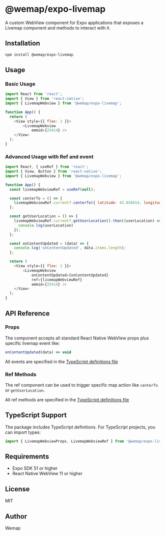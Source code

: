 # @wemap/expo-livemap

A custom WebView component for Expo applications that exposes a Livemap component and methods to interact with it.

## Installation

```bash
npm install @wemap/expo-livemap
```

## Usage

### Basic Usage

```javascript
import React from 'react';
import { View } from 'react-native';
import { LivemapWebview } from '@wemap/expo-livemap';

function App() {
  return (
    <View style={{ flex: 1 }}>
        <LivemapWebview
            emmid={25414} />
    </View>
  );
}
```

### Advanced Usage with Ref and event

```javascript
import React, { useRef } from 'react';
import { View, Button } from 'react-native';
import { LivemapWebview } from '@wemap/expo-livemap';

function App() {
  const livemapWebviewRef = useRef(null);

  const centerTo = () => {
    livemapWebviewRef.current?.centerTo({ latitude: 43.856614, longitude: 2.352222 }, 15);
  };

  const getUserLocation = () => {
    livemapWebviewRef.current?.getUserLocation().then((userLocation) => {
      console.log(userLocation)
    });
  };

  const onContentUpdated = (data) => {
    console.log('onContentUpdated', data.items.length);
  };

  return (
    <View style={{ flex: 1 }}>
        <LivemapWebview
            onContentUpdated={onContentUpdated}
            ref={livemapWebviewRef}
            emmid={25414} />
    </View>
  );
}
```

## API Reference

### Props

The component accepts all standard React Native WebView props plus specific livemap event like: 

```javascript
onContentUpdated(data) => void
```

All events are specified in the [TypeScript definitions file](./src/index.d.ts)

### Ref Methods

The ref component can be used to trigger specific map action like `centerTo` or `getUserLocation`.

All ref methods are specified in the [TypeScript definitions file](./src/index.d.ts)

## TypeScript Support

The package includes TypeScript definitions. For TypeScript projects, you can import types:

```typescript
import { LivemapWebviewProps, LivemapWebviewRef } from '@wemap/expo-livemap';
```

## Requirements

- Expo SDK 51 or higher
- React Native WebView 11 or higher

## License

MIT

## Author

Wemap